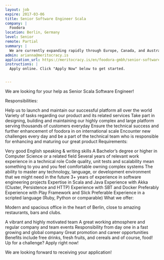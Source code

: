 ```yaml
---
layout: job
expire: 2017-03-06
title: Senior Software Engineer Scala
company: |
  Foodora
location: Berlin, Germany
level: Senior
remote: Partial
summary: |
  We are currently expanding rapidly through Europe, Canada, and Australia, and are always on the hunt for the brightest minds to join our team. Not only do we want to bring quality food to customers around the world, we also want to redefine delivery food to include the very best meals from beloved local restaurants.
admin: arianna@meritocracy.is
application_url: https://meritocracy.is/en/foodora-gmbh/senior-software-engineer-scala-m-f-707
instructions: |
  Apply online. Click "Apply Now" below to get started.


---
```


<!-- break -->

We are looking for your help as Senior Scala Software Engineer!

Responsibilities:

Help us to launch and maintain our successful platform all over the world
Variety of tasks regarding our product and its related services
Take part in designing, building and maintaining our highly complex and large platform serving thousands of customers everyday
Ensure the technical success and further enhancement of foodora in on international scale
Encounter new challenges every day and be a part of the technical team who is responsible for enhancing and maturing our great product
Requirements:

Very good English speaking & writing skills
A Bachelor’s degree or higher in Computer Science or a related field
Several years of relevant work experience in a technical role
Code quality, unit tests and scalability mean something to you and you feel comfortable owning complex systems
The ability to master any technology, language, or development environment that we might need in the future
3+ years of experience in software engineering projects
Expertise in Scala and Java
Experience with Akka (Cluster, Persistence and HTTP)
Experience with SBT and Docker
Preferably Experience with Play Framework and Slick
Preferable Experience in a scripted language (Ruby, Python or comparable)
 What we offer:

Modern and spacious office in the heart of Berlin, close to amazing restaurants, bars and clubs.

A vibrant and highly motivated team
A great working atmosphere and regular company and team events
Responsibility from day one in a fast growing and global company
Great promotion and career opportunities
Benefits include free drinks, fresh fruits, and cereals and of course, food!
Up for a challenge? Apply right now!

We are looking forward to receiving your application!